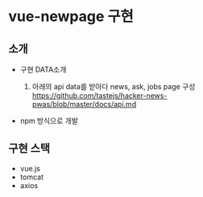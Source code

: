 # vue-newpage 구현 

## 소개 
- 구현 DATA소개 
  1) 아래의 api data를 받아다 news, ask, jobs page 구성  
  https://github.com/tastejs/hacker-news-pwas/blob/master/docs/api.md

- npm 방식으로 개발 


## 구현 스택 
 - vue.js
 - tomcat
 - axios
